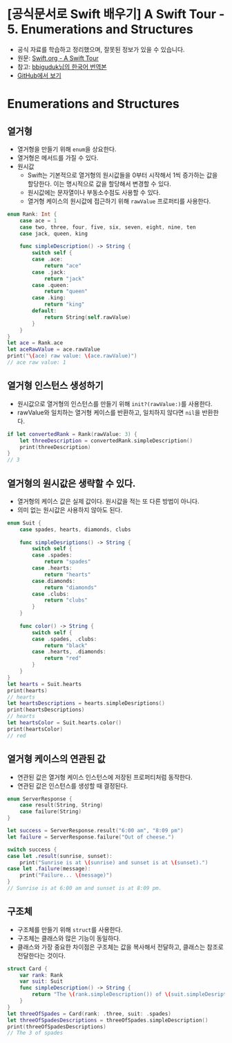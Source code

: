 # [공식문서로 Swift 배우기] A Swift Tour - 5. Enumerations and Structures

- 공식 자료를 학습하고 정리했으며, 잘못된 정보가 있을 수 있습니다.
- 원문: [Swift.org - A Swift Tour](https://docs.swift.org/swift-book/GuidedTour/GuidedTour.html)
- 참고: [bbiguduk님의 한국어 번역본](https://bbiguduk.gitbook.io/swift/welcome-to-swift/swift-a-swift-tour)
- [GitHub에서 보기](https://github.com/KyungminLeeDev/learning-with-apple-official-resources)


# Enumerations and Structures

## 열거형

- 열거형을 만들기 위해 `enum`을 상요한다.
- 열거형은 메서드를 가질 수 있다.
- 원시값
    - Swift는 기본적으로 열거형의 원시값들을 0부터 시작해서 1씩 증가하는 값을 할당한다. 이는 명시적으로 값을 할당해서 변경할 수 있다.
    - 원시값에는 문자열이나 부동소수점도 사용할 수 있다.
    - 열거형 케이스의 원시값에 접근하기 위해 `rawValue` 프로퍼티를 사용한다.

~~~swift
enum Rank: Int {
    case ace = 1
    case two, three, four, five, six, seven, eight, nine, ten
    case jack, queen, king
    
    func simpleDescription() -> String {
        switch self {
        case .ace:
            return "ace"
        case .jack:
            return "jack"
        case .queen:
            return "queen"
        case .king:
            return "king"
        default:
            return String(self.rawValue)
        }
    }
}
let ace = Rank.ace
let aceRawValue = ace.rawValue
print("\(ace) raw value: \(ace.rawValue)")
// ace raw value: 1
~~~

## 열거형 인스턴스 생성하기

- 원시값으로 열거형의 인스턴스를 만들기 위해 `init?(rawValue:)`를 사용한다.
- rawValue와 일치하는 열거형 케이스를 반환하고, 일치하지 않다면 `nil`을 반환한다.

~~~swift
if let convertedRank = Rank(rawValue: 3) {
    let threeDescription = convertedRank.simpleDescription()
    print(threeDescription)
}
// 3
~~~

## 열거형의 원시값은 생략할 수 있다.

- 열거형의 케이스 값은 실제 값이다. 원시값을 적는 또 다른 방법이 아니다.
- 의미 없는 원시값은 사용하지 않아도 된다.

~~~swift
enum Suit {
    case spades, hearts, diamonds, clubs
    
    func simpleDesriptions() -> String {
        switch self {
        case .spades:
            return "spades"
        case .hearts:
            return "hearts"
        case.diamonds:
            return "diamonds"
        case .clubs:
            return "clubs"
        }
    }
    
    func color() -> String {
        switch self {
        case .spades, .clubs:
            return "black"
        case .hearts, .diamonds:
            return "red"
        }
    }
}
let hearts = Suit.hearts
print(hearts)
// hearts
let heartsDescriptions = hearts.simpleDesriptions()
print(heartsDescriptions)
// hearts
let heartsColor = Suit.hearts.color()
print(heartsColor)
// red
~~~

## 열거형 케이스의 연관된 값

- 연관된 값은 열거형 케이스 인스턴스에 저장된 프로퍼티처럼 동작한다.
- 연관된 값은 인스턴스를 생성할 때 결정된다.

~~~swift
enum ServerResponse {
    case result(String, String)
    case failure(String)
}

let success = ServerResponse.result("6:00 am", "8:09 pm")
let failure = ServerResponse.failure("Out of cheese.")

switch success {
case let .result(sunrise, sunset):
    print("Sunrise is at \(sunrise) and sunset is at \(sunset).")
case let .failure(message):
    print("Failure... \(message)")
}
// Sunrise is at 6:00 am and sunset is at 8:09 pm.
~~~

## 구조체

- 구조체를 만들기 위해 `struct`를 사용한다.
- 구조체는 클래스와 많은 기능이 동일하다.
- 클래스와 가장 중요한 차이점은 구조체는 값을 복사해서 전달하고, 클래스는 참조로 전달한다는 것이다.

~~~swift
struct Card {
    var rank: Rank
    var suit: Suit
    func simpleDescription() -> String {
        return "The \(rank.simpleDescription()) of \(suit.simpleDesriptions())"
    }
}
let threeOfSpades = Card(rank: .three, suit: .spades)
let threeOfSpadesDescriptions = threeOfSpades.simpleDescription()
print(threeOfSpadesDescriptions)
// The 3 of spades
~~~